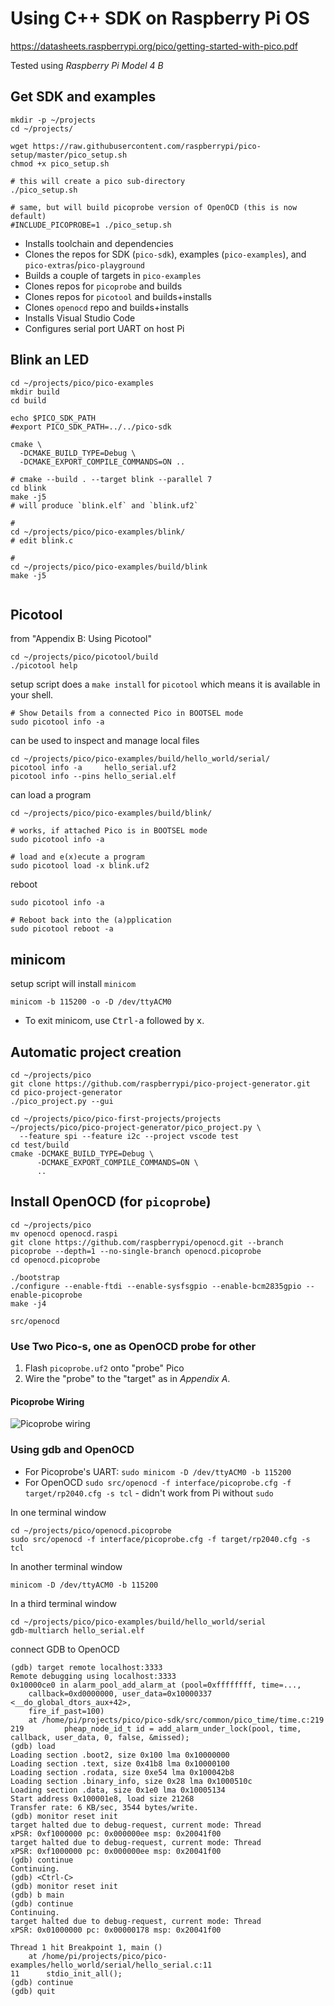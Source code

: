 Using C++ SDK on Raspberry Pi OS
===

https://datasheets.raspberrypi.org/pico/getting-started-with-pico.pdf

Tested using *Raspberry Pi Model 4 B*

Get SDK and examples
--------------------

```shell
mkdir -p ~/projects
cd ~/projects/

wget https://raw.githubusercontent.com/raspberrypi/pico-setup/master/pico_setup.sh
chmod +x pico_setup.sh

# this will create a pico sub-directory
./pico_setup.sh

# same, but will build picoprobe version of OpenOCD (this is now default)
#INCLUDE_PICOPROBE=1 ./pico_setup.sh
```

- Installs toolchain and dependencies
- Clones the repos for  SDK (`pico-sdk`), examples (`pico-examples`), and `pico-extras`/`pico-playground`
- Builds a couple of targets in `pico-examples`
- Clones repos for `picoprobe` and builds
- Clones repos for `picotool` and builds+installs
- Clones `openocd` repo and builds+installs
- Installs Visual Studio Code
- Configures serial port UART on host Pi


Blink an LED
------------

```
cd ~/projects/pico/pico-examples
mkdir build
cd build

echo $PICO_SDK_PATH
#export PICO_SDK_PATH=../../pico-sdk

cmake \
  -DCMAKE_BUILD_TYPE=Debug \
  -DCMAKE_EXPORT_COMPILE_COMMANDS=ON ..

# cmake --build . --target blink --parallel 7
cd blink
make -j5
# will produce `blink.elf` and `blink.uf2`

#
cd ~/projects/pico/pico-examples/blink/
# edit blink.c

#
cd ~/projects/pico/pico-examples/build/blink
make -j5


```

Picotool
--------

from "Appendix B: Using Picotool"

```
cd ~/projects/pico/picotool/build
./picotool help
```

setup script does a `make install` for `picotool` which means it is available in your shell.

```shell
# Show Details from a connected Pico in BOOTSEL mode
sudo picotool info -a
```

can be used to inspect and manage local files

```shell
cd ~/projects/pico/pico-examples/build/hello_world/serial/
picotool info -a     hello_serial.uf2
picotool info --pins hello_serial.elf
```

can load a program

```shell
cd ~/projects/pico/pico-examples/build/blink/

# works, if attached Pico is in BOOTSEL mode
sudo picotool info -a

# load and e(x)ecute a program
sudo picotool load -x blink.uf2
```

reboot

```shell
sudo picotool info -a

# Reboot back into the (a)pplication
sudo picotool reboot -a
```

minicom
-------

setup script will install `minicom`

```shell
minicom -b 115200 -o -D /dev/ttyACM0
```

-	To exit minicom, use <kbd>Ctrl-a</kbd> followed by <kbd>x</kbd>.

Automatic project creation
--------------------------

```shell
cd ~/projects/pico
git clone https://github.com/raspberrypi/pico-project-generator.git
cd pico-project-generator
./pico_project.py --gui
```

```shell
cd ~/projects/pico/pico-first-projects/projects
~/projects/pico/pico-project-generator/pico_project.py \
  --feature spi --feature i2c --project vscode test
cd test/build
cmake -DCMAKE_BUILD_TYPE=Debug \
      -DCMAKE_EXPORT_COMPILE_COMMANDS=ON \
      ..
```


Install OpenOCD (for `picoprobe`\)
----------------------------------


```shell
cd ~/projects/pico
mv openocd openocd.raspi
git clone https://github.com/raspberrypi/openocd.git --branch picoprobe --depth=1 --no-single-branch openocd.picoprobe
cd openocd.picoprobe

./bootstrap
./configure --enable-ftdi --enable-sysfsgpio --enable-bcm2835gpio --enable-picoprobe
make -j4

src/openocd
```


### Use Two Pico-s, one as OpenOCD probe for other


1. Flash `picoprobe.uf2` onto "probe" Pico
1. Wire the "probe" to the "target" as in *Appendix A*.

#### Picoprobe Wiring

![Picoprobe wiring](picoprobe/picoprobe-wiring-with-serial-1.png)


### Using gdb and OpenOCD

- For Picoprobe's UART: `sudo minicom -D /dev/ttyACM0 -b 115200`
- For OpenOCD `sudo src/openocd -f interface/picoprobe.cfg -f target/rp2040.cfg -s tcl`
       - didn't work from Pi without `sudo`

In one terminal window

```shell
cd ~/projects/pico/openocd.picoprobe
sudo src/openocd -f interface/picoprobe.cfg -f target/rp2040.cfg -s tcl
```

In another terminal window

```shell
minicom -D /dev/ttyACM0 -b 115200
```


In a third  terminal window


```shell
cd ~/projects/pico/pico-examples/build/hello_world/serial
gdb-multiarch hello_serial.elf
```

connect GDB to OpenOCD

```console
(gdb) target remote localhost:3333
Remote debugging using localhost:3333
0x10000ce0 in alarm_pool_add_alarm_at (pool=0xffffffff, time=...,
    callback=0xd0000000, user_data=0x10000337 <__do_global_dtors_aux+42>,
    fire_if_past=100)
    at /home/pi/projects/pico/pico-sdk/src/common/pico_time/time.c:219
219	        pheap_node_id_t id = add_alarm_under_lock(pool, time, callback, user_data, 0, false, &missed);
(gdb) load
Loading section .boot2, size 0x100 lma 0x10000000
Loading section .text, size 0x41b8 lma 0x10000100
Loading section .rodata, size 0xe54 lma 0x100042b8
Loading section .binary_info, size 0x28 lma 0x1000510c
Loading section .data, size 0x1e0 lma 0x10005134
Start address 0x100001e8, load size 21268
Transfer rate: 6 KB/sec, 3544 bytes/write.
(gdb) monitor reset init
target halted due to debug-request, current mode: Thread
xPSR: 0xf1000000 pc: 0x000000ee msp: 0x20041f00
target halted due to debug-request, current mode: Thread
xPSR: 0xf1000000 pc: 0x000000ee msp: 0x20041f00
(gdb) continue
Continuing.
(gdb) <Ctrl-C>
(gdb) monitor reset init
(gdb) b main
(gdb) continue
Continuing.
target halted due to debug-request, current mode: Thread
xPSR: 0x01000000 pc: 0x00000178 msp: 0x20041f00

Thread 1 hit Breakpoint 1, main ()
    at /home/pi/projects/pico/pico-examples/hello_world/serial/hello_serial.c:11
11	    stdio_init_all();
(gdb) continue
(gdb) quit
```
